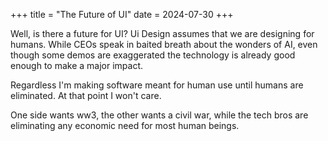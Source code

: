 +++
title = "The Future of UI"
date = 2024-07-30
+++

Well, is there a future for UI? Ui Design assumes that we are designing for humans. While CEOs speak in baited breath about the wonders of AI, even though some demos are exaggerated the technology is already good enough to make a major impact.

Regardless I'm making software meant for human use until humans are eliminated. At that point I won't care.

One side wants ww3, the other wants a civil war, while the tech bros are eliminating any economic need for most human beings.